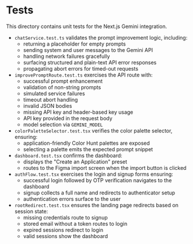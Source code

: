 # Tests

This directory contains unit tests for the Next.js Gemini integration.

- `chatService.test.ts` validates the prompt improvement logic, including:
  - returning a placeholder for empty prompts
  - sending system and user messages to the Gemini API
  - handling network failures gracefully
  - surfacing structured and plain-text API error responses
  - propagating abort errors for timed-out requests
- `improvePromptRoute.test.ts` exercises the API route with:
  - successful prompt enhancement
  - validation of non-string prompts
  - simulated service failures
  - timeout abort handling
  - invalid JSON bodies
  - missing API key and header-based key usage
  - API key provided in the request body
  - model selection via `GEMINI_MODEL`
- `colorPaletteSelector.test.tsx` verifies the color palette selector, ensuring:
  - application-friendly Color Hunt palettes are exposed
  - selecting a palette emits the expected prompt snippet
- `dashboard.test.tsx` confirms the dashboard:
  - displays the "Create an Application" preset
  - routes to the Figma import screen when the import button is clicked
- `authFlow.test.tsx` exercises the login and signup forms ensuring:
  - successful login followed by OTP verification navigates to the dashboard
  - signup collects a full name and redirects to authenticator setup
  - authentication errors surface to the user
- `rootRedirect.test.tsx` ensures the landing page redirects based on session state:
  - missing credentials route to signup
  - stored email without a token routes to login
  - expired sessions redirect to login
  - valid sessions show the dashboard
